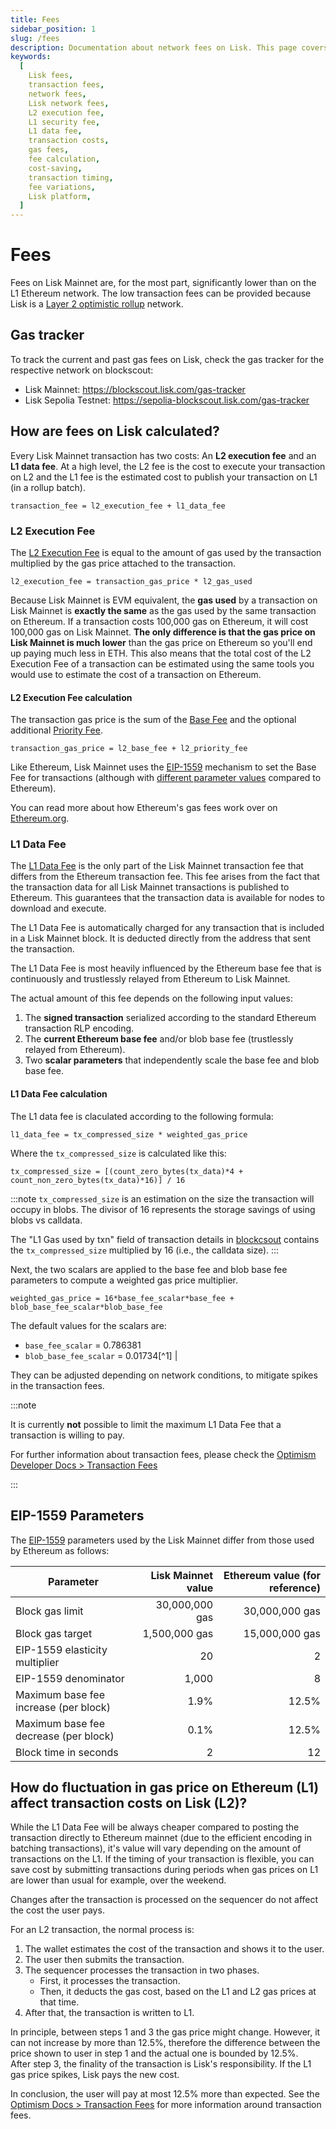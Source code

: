 ```yaml
---
title: Fees
sidebar_position: 1
slug: /fees
description: Documentation about network fees on Lisk. This page covers details of the two-component cost system involving L2 execution fees and L1 data fees, and offers insights on fee variations and cost-saving strategies.
keywords:
  [
    Lisk fees,
    transaction fees,
    network fees,
    Lisk network fees,
    L2 execution fee,
    L1 security fee,
    L1 data fee,
    transaction costs,
    gas fees,
    fee calculation,
    cost-saving,
    transaction timing,
    fee variations,
    Lisk platform,
  ]
---
```


# Fees

Fees on Lisk Mainnet are, for the most part, significantly lower than on the L1 Ethereum network.
The low transaction fees can be provided because Lisk is a [Layer 2 optimistic rollup](https://ethereum.org/en/developers/docs/scaling/optimistic-rollups) network.

## Gas tracker

To track the current and past gas fees on Lisk, check the gas tracker for the respective network on blockscout:

- Lisk Mainnet: https://blockscout.lisk.com/gas-tracker
- Lisk Sepolia Testnet: https://sepolia-blockscout.lisk.com/gas-tracker 


## How are fees on Lisk calculated?

Every Lisk Mainnet transaction has two costs: An **L2 execution fee** and an **L1 data fee**.
At a high level, the L2 fee is the cost to execute your transaction on L2 and the L1 fee is the estimated cost to publish your transaction on L1 (in a rollup batch).

```text
transaction_fee = l2_execution_fee + l1_data_fee
```

### L2 Execution Fee 
The [L2 Execution Fee](https://docs.optimism.io/stack/transactions/fees#execution-gas-fee) is equal to the amount of gas used by the transaction multiplied by the gas price attached to the transaction.

```
l2_execution_fee = transaction_gas_price * l2_gas_used
```

Because Lisk Mainnet is EVM equivalent, the **gas used** by a transaction on Lisk Mainnet is **exactly the same** as the gas used by the same transaction on Ethereum.
If a transaction costs 100,000 gas on Ethereum, it will cost 100,000 gas on Lisk Mainnet.
**The only difference is that the gas price on Lisk Mainnet is much lower** than the gas price on Ethereum so you'll end up paying much less in ETH.
This also means that the total cost of the L2 Execution Fee of a transaction can be estimated using the same tools you would use to estimate the cost of a transaction on Ethereum.


#### L2 Execution Fee calculation
The transaction gas price is the sum of the [Base Fee](https://ethereum.org/en/developers/docs/gas/#base-fee) and the optional additional [Priority Fee](https://ethereum.org/en/developers/docs/gas/#priority-fee).

```
transaction_gas_price = l2_base_fee + l2_priority_fee
```

Like Ethereum, Lisk Mainnet uses the [EIP-1559](https://eips.ethereum.org/EIPS/eip-1559) mechanism to set the Base Fee for transactions (although with [different parameter values](#eip-1559-parameters) compared to Ethereum).

You can read more about how Ethereum's gas fees work over on [Ethereum.org](https://ethereum.org/en/developers/docs/gas/).

### L1 Data Fee
The [L1 Data Fee](https://docs.optimism.io/stack/transactions/fees#l1-data-fee) is the only part of the Lisk Mainnet transaction fee that differs from the Ethereum transaction fee.
This fee arises from the fact that the transaction data for all Lisk Mainnet transactions is published to Ethereum.
This guarantees that the transaction data is available for nodes to download and execute.

The L1 Data Fee is automatically charged for any transaction that is included in a Lisk Mainnet block.
It is deducted directly from the address that sent the transaction.

The L1 Data Fee is most heavily influenced by the Ethereum base fee that is continuously and trustlessly relayed from Ethereum to Lisk Mainnet.

The actual amount of this fee depends on the following input values:

1. The **signed transaction** serialized according to the standard Ethereum transaction RLP encoding.
2. The **current Ethereum base fee** and/or blob base fee (trustlessly relayed from Ethereum).
3. Two **scalar parameters** that independently scale the base fee and blob base fee.

#### L1 Data Fee calculation
The L1 data fee is claculated according to the following formula:

```
l1_data_fee = tx_compressed_size * weighted_gas_price
```

Where the `tx_compressed_size` is calculated like this:

```
tx_compressed_size = [(count_zero_bytes(tx_data)*4 + count_non_zero_bytes(tx_data)*16)] / 16
```

:::note
`tx_compressed_size` is an estimation on the size the transaction will occupy in blobs.
The divisor of 16 represents the storage savings of using blobs vs calldata.

The "L1 Gas used by txn" field of transaction details in [blockcsout](https://blockscout.lisk.com/) contains the `tx_compressed_size` multiplied by 16 (i.e., the calldata size).
:::

Next, the two scalars are applied to the base fee and blob base fee parameters to compute a weighted gas price multiplier.

```
weighted_gas_price = 16*base_fee_scalar*base_fee + blob_base_fee_scalar*blob_base_fee
```

The default values for the scalars are:

  - `base_fee_scalar` = 0.786381
  - `blob_base_fee_scalar` = 0.01734[^1]                              |

They can be adjusted depending on network conditions, to mitigate spikes in the transaction fees. 

:::note

It is currently **not** possible to limit the maximum L1 Data Fee that a transaction is willing to pay.

For further information about transaction fees, please check the [Optimism Developer Docs > Transaction Fees](https://docs.optimism.io/stack/transactions/fees)

:::

## EIP-1559 Parameters

The [EIP-1559](https://eips.ethereum.org/EIPS/eip-1559) parameters used by the Lisk Mainnet differ from those used by Ethereum as follows:

| Parameter                             | Lisk Mainnet value | Ethereum value (for reference) |
| ------------------------------------- | ---------------: | -----------------------------: |
| Block gas limit                       |   30,000,000 gas |                 30,000,000 gas |
| Block gas target                      |    1,500,000 gas |                 15,000,000 gas |
| EIP-1559 elasticity multiplier        |               20 |                              2 |
| EIP-1559 denominator                  |            1,000 |                              8 |
| Maximum base fee increase (per block) |             1.9% |                          12.5% |
| Maximum base fee decrease (per block) |             0.1% |                          12.5% |
| Block time in seconds                 |                2 |                             12 |


## How do fluctuation in gas price on Ethereum (L1) affect transaction costs on Lisk (L2)?

While the L1 Data Fee will be always cheaper compared to posting the transaction directly to Ethereum mainnet (due to the efficient encoding in batching transactions), it's value will vary depending on the amount of transactions on the L1.
If the timing of your transaction is flexible, you can save cost by submitting transactions during periods when gas prices on L1 are lower than usual for example, over the weekend.

Changes after the transaction is processed on the sequencer do not affect the cost the user pays.

For an L2 transaction, the normal process is:

1. The wallet estimates the cost of the transaction and shows it to the user.
2. The user then submits the transaction.
3. The sequencer processes the transaction in two phases.
    - First, it processes the transaction.
    - Then, it deducts the gas cost, based on the L1 and L2 gas prices at that time.
4. After that, the transaction is written to L1.

In principle, between steps 1 and 3 the gas price might change. However, it can not increase by more than 12.5%, therefore the difference between the price shown to user in step 1 and the actual one is bounded by 12.5%.  
After step 3, the finality of the transaction is Lisk's responsibility.
If the L1 gas price spikes, Lisk pays the new cost.

In conclusion, the user will pay at most 12.5% more than expected.
See the [Optimism Docs > Transaction Fees](https://docs.optimism.io/stack/transactions/fees#mechanism) for more information around transaction fees.

